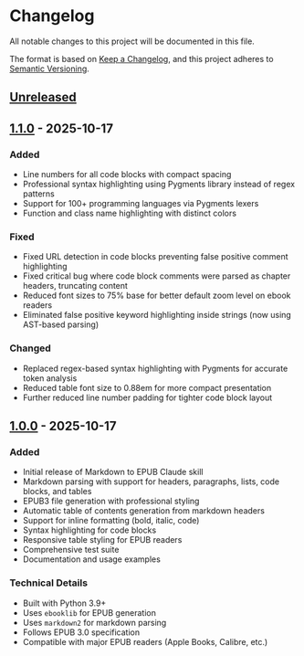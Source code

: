 # Changelog

All notable changes to this project will be documented in this file.

The format is based on [Keep a Changelog](https://keepachangelog.com/en/1.0.0/),
and this project adheres to [Semantic Versioning](https://semver.org/spec/v2.0.0.html).

## [Unreleased]


## [1.1.0] - 2025-10-17

### Added
- Line numbers for all code blocks with compact spacing
- Professional syntax highlighting using Pygments library instead of regex patterns
- Support for 100+ programming languages via Pygments lexers
- Function and class name highlighting with distinct colors

### Fixed
- Fixed URL detection in code blocks preventing false positive comment highlighting
- Fixed critical bug where code block comments were parsed as chapter headers, truncating content
- Reduced font sizes to 75% base for better default zoom level on ebook readers
- Eliminated false positive keyword highlighting inside strings (now using AST-based parsing)

### Changed
- Replaced regex-based syntax highlighting with Pygments for accurate token analysis
- Reduced table font size to 0.88em for more compact presentation
- Further reduced line number padding for tighter code block layout

## [1.0.0] - 2025-10-17

### Added
- Initial release of Markdown to EPUB Claude skill
- Markdown parsing with support for headers, paragraphs, lists, code blocks, and tables
- EPUB3 file generation with professional styling
- Automatic table of contents generation from markdown headers
- Support for inline formatting (bold, italic, code)
- Syntax highlighting for code blocks
- Responsive table styling for EPUB readers
- Comprehensive test suite
- Documentation and usage examples

### Technical Details
- Built with Python 3.9+
- Uses `ebooklib` for EPUB generation
- Uses `markdown2` for markdown parsing
- Follows EPUB 3.0 specification
- Compatible with major EPUB readers (Apple Books, Calibre, etc.)

[Unreleased]: https://github.com/smerchek/claude-epub-skill/compare/v1.1.0...HEAD
[1.1.0]: https://github.com/smerchek/claude-epub-skill/releases/tag/v1.1.0
[1.0.0]: https://github.com/smerchek/claude-epub-skill/releases/tag/v1.0.0

